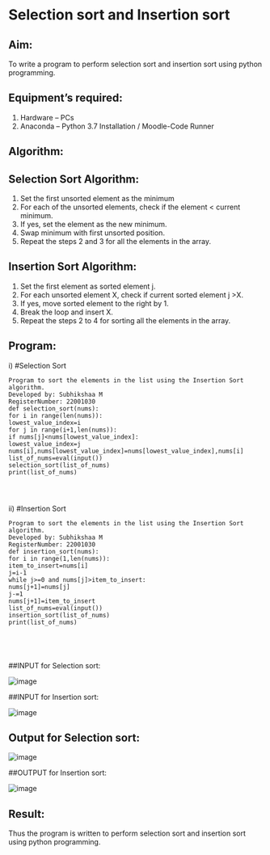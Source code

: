 # Selection sort and Insertion sort
## Aim:
To write a program to perform selection sort and insertion sort using python programming.
## Equipment’s required:
1.	Hardware – PCs
2.	Anaconda – Python 3.7 Installation / Moodle-Code Runner
## Algorithm:
## Selection Sort Algorithm:
1.	Set the first unsorted element as the minimum
2.	For each of the unsorted elements, check if the element < current minimum.
3.	If yes, set the element as the new minimum.
4.	Swap minimum with first unsorted position.
5.	Repeat the steps 2 and 3 for all the elements in the array.
## Insertion Sort Algorithm:
1.	Set the first element as sorted element j.
2.	For each unsorted element X, check if current sorted element j >X.
3.	If yes, move sorted element to the right by 1.
4.	Break the loop and insert X.
5.	Repeat the steps 2 to 4 for sorting all the elements in the array.
## Program:
i)	#Selection Sort
```
Program to sort the elements in the list using the Insertion Sort algorithm.
Developed by: Subhikshaa M
RegisterNumber: 22001030
def selection_sort(nums):
for i in range(len(nums)):
lowest_value_index=i
for j in range(i+1,len(nums)):
if nums[j]<nums[lowest_value_index]:
lowest_value_index=j
nums[i],nums[lowest_value_index]=nums[lowest_value_index],nums[i]
list_of_nums=eval(input())
selection_sort(list_of_nums)
print(list_of_nums)




```
ii)	#Insertion Sort
```
Program to sort the elements in the list using the Insertion Sort algorithm.
Developed by: Subhikshaa M
RegisterNumber: 22001030
def insertion_sort(nums):
for i in range(1,len(nums)):
item_to_insert=nums[i]
j=i-1
while j>=0 and nums[j]>item_to_insert:
nums[j+1]=nums[j]
j-=1
nums[j+1]=item_to_insert
list_of_nums=eval(input())
insertion_sort(list_of_nums)
print(list_of_nums)





```

##INPUT for Selection sort:

![image](https://user-images.githubusercontent.com/118787344/214049611-91d89fbf-cd2b-4170-b997-70d75b78d910.png)

##INPUT for Insertion sort:

![image](https://user-images.githubusercontent.com/118787344/214049760-6ea0c3d0-a41e-4f58-9c3f-23c67b4823bc.png)


## Output for Selection sort:

![image](https://user-images.githubusercontent.com/118787344/214049850-2e8cf752-a522-4f2f-a143-b5636ce2491f.png)

##OUTPUT for Insertion sort:

![image](https://user-images.githubusercontent.com/118787344/214049977-94e5d99d-374d-463b-a80e-929f2e57d1dc.png)




## Result:
Thus the program is written to perform selection sort and insertion sort using python programming.
